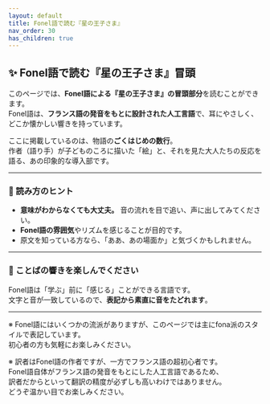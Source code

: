 ```yaml
---
layout: default
title: Fonel語で読む『星の王子さま』
nav_order: 30
has_children: true
---
```


## ✨ Fonel語で読む『星の王子さま』冒頭

このページでは、**Fonel語による『星の王子さま』の冒頭部分**を読むことができます。  
Fonel語は、**フランス語の発音をもとに設計された人工言語**で、耳にやさしく、どこか懐かしい響きを持っています。

ここに掲載しているのは、物語の**ごくはじめの数行**。  
作者（語り手）が子どものころに描いた「絵」と、それを見た大人たちの反応を語る、あの印象的な導入部です。

---

### 📖 読み方のヒント

- **意味がわからなくても大丈夫。** 音の流れを目で追い、声に出してみてください。  
- **Fonel語の雰囲気**やリズムを感じることが目的です。  
- 原文を知っている方なら、「ああ、あの場面か」と気づくかもしれません。

---

### 🧡 ことばの響きを楽しんでください

Fonel語は「学ぶ」前に「感じる」ことができる言語です。  
文字と音が一致しているので、**表記から素直に音をたどれます**。

---

※ Fonel語にはいくつかの流派がありますが、このページでは主にfona派のスタイルで表記しています。  
初心者の方も気軽にお楽しみください。  

※ 訳者はFonel語の作者ですが、一方でフランス語の超初心者です。  
Fonel語自体がフランス語の発音をもとにした人工言語であるため、  
訳者だからといって翻訳の精度が必ずしも高いわけではありません。  
どうぞ温かい目でお楽しみください。

